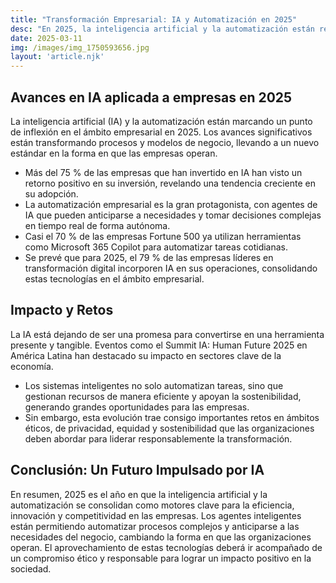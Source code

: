 ```yaml
---
title: "Transformación Empresarial: IA y Automatización en 2025"
desc: "En 2025, la inteligencia artificial y la automatización están revolucionando el ámbito empresarial, generando retornos positivos y transformando procesos complejos. A medida que avanzamos, surgen retos éticos que deben ser abordados."
date: 2025-03-11
img: /images/img_1750593656.jpg
layout: 'article.njk'
---
```


<h2>Avances en IA aplicada a empresas en 2025</h2>
<p>La inteligencia artificial (IA) y la automatización están marcando un punto de inflexión en el ámbito empresarial en 2025. Los avances significativos están transformando procesos y modelos de negocio, llevando a un nuevo estándar en la forma en que las empresas operan.</p>

<ul>
  <li>Más del 75 % de las empresas que han invertido en IA han visto un retorno positivo en su inversión, revelando una tendencia creciente en su adopción.</li>
  <li>La automatización empresarial es la gran protagonista, con agentes de IA que pueden anticiparse a necesidades y tomar decisiones complejas en tiempo real de forma autónoma.</li>
  <li>Casi el 70 % de las empresas Fortune 500 ya utilizan herramientas como Microsoft 365 Copilot para automatizar tareas cotidianas.</li>
  <li>Se prevé que para 2025, el 79 % de las empresas líderes en transformación digital incorporen IA en sus operaciones, consolidando estas tecnologías en el ámbito empresarial.</li>
</ul>

<h2>Impacto y Retos</h2>
<p>La IA está dejando de ser una promesa para convertirse en una herramienta presente y tangible. Eventos como el Summit IA: Human Future 2025 en América Latina han destacado su impacto en sectores clave de la economía.</p>

<ul>
  <li>Los sistemas inteligentes no solo automatizan tareas, sino que gestionan recursos de manera eficiente y apoyan la sostenibilidad, generando grandes oportunidades para las empresas.</li>
  <li>Sin embargo, esta evolución trae consigo importantes retos en ámbitos éticos, de privacidad, equidad y sostenibilidad que las organizaciones deben abordar para liderar responsablemente la transformación.</li>
</ul>

<h2>Conclusión: Un Futuro Impulsado por IA</h2>
<p>En resumen, 2025 es el año en que la inteligencia artificial y la automatización se consolidan como motores clave para la eficiencia, innovación y competitividad en las empresas. Los agentes inteligentes están permitiendo automatizar procesos complejos y anticiparse a las necesidades del negocio, cambiando la forma en que las organizaciones operan. El aprovechamiento de estas tecnologías deberá ir acompañado de un compromiso ético y responsable para lograr un impacto positivo en la sociedad.</p>
